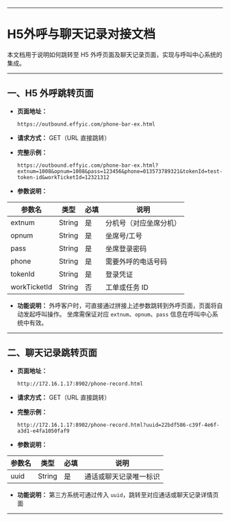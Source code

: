 ------

# H5外呼与聊天记录对接文档

本文档用于说明如何跳转至 H5 外呼页面及聊天记录页面，实现与呼叫中心系统的集成。

------

## 一、H5 外呼跳转页面

- **页面地址：**

  ```
  https://outbound.effyic.com/phone-bar-ex.html
  ```

- **请求方式：**
   GET（URL 直接跳转）

- **完整示例：**

  ```
  https://outbound.effyic.com/phone-bar-ex.html?extnum=1008&opnum=1008&pass=123456&phone=013573789321&tokenId=test-token-id&workTicketId=12321312
  ```

- **参数说明：**

| 参数名       | 类型   | 必填 | 说明                   |
| ------------ | ------ | ---- | ---------------------- |
| extnum       | String | 是   | 分机号（对应坐席分机） |
| opnum        | String | 是   | 坐席号/工号            |
| pass         | String | 是   | 坐席登录密码           |
| phone        | String | 是   | 需要外呼的电话号码     |
| tokenId      | String | 是   | 登录凭证               |
| workTicketId | String | 否   | 工单或任务 ID          |

- **功能说明：**
   外呼客户时，可直接通过拼接上述参数跳转到外呼页面，页面将自动发起呼叫操作。
   坐席需保证对应 `extnum`、`opnum`、`pass` 信息在呼叫中心系统中有效。

------

## 二、聊天记录跳转页面

- **页面地址：**

  ```
  http://172.16.1.17:8902/phone-record.html
  ```

- **请求方式：**
   GET（URL 直接跳转）

- **完整示例：**

  ```
  http://172.16.1.17:8902/phone-record.html?uuid=22bdf586-c39f-4e6f-a3d1-e4fa1050faf9
  ```

- **参数说明：**

| 参数名 | 类型   | 必填 | 说明                   |
| ------ | ------ | ---- | ---------------------- |
| uuid   | String | 是   | 通话或聊天记录唯一标识 |

- **功能说明：**
   第三方系统可通过传入 `uuid`，跳转至对应通话或聊天记录详情页面

------


